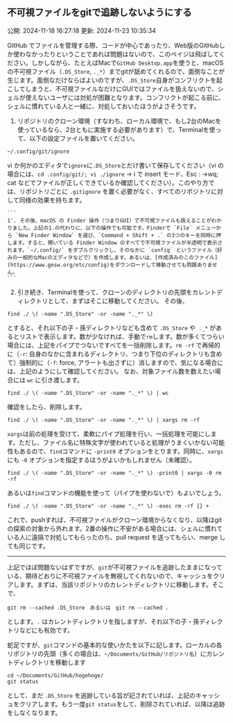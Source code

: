 ## 不可視ファイルをgitで追跡しないようにする

公開: 2024-11-18 16:27:18
更新: 2024-11-23 10:35:34


GitHub でファイルを管理する際、コードが中心であったり、Web版のGitHubしか使わなかったりということであれば問題はないので、このペイジは飛ばしてください。しかしながら、たとえばMacで`GitHub Desktop.app`を使うと、macOS の不可視ファイル（`.DS_Store`, `._*`）までgitが舐めてくれるので、面倒なことが生じます。面倒なだけならばよいのですが、`.DS_Store`自身がコンフリクトを起こしてしまうと、不可視ファイルなだけにGUIではファイルを扱えないので、シェルが使えないユーザには対処が困難となります。コンフリクトが起こる前に、シェルに慣れている人と一緒に、対処しておいたほうがよさそうです。

1. リポジトリのクローン環境（すなわち、ローカル環境で、もし2台のMacを使っているなら、2台ともに実施する必要があります）で、Terminalを使って、以下の設定ファイルを置いてください。
```
~/.config/git/ignore
```
vi か何かのエディタで`ignore`に`.DS_Store`とだけ書いて保存してください（vi の場合には、`cd .config/git/; vi ./ignore` → i で insert モード、Esc : →wq; cat などでファイルが正しくできているか確認してください）。このやり方では、リポジトリごとに `.gitignore`	 を置く必要がなく、すべてのリポジトリに対して同様の効果を持ちます。

	```
	1'. その後、macOS の Finder 操作（つまりGUI）で不可視ファイルも扱えることがわかりました。上記の1.の代わりに、以下の操作でも可能です。Finderで `File` メニューから `New Finder Window` を選び、`Command + Shift + .` の3つのキーを同時に押します。すると、開いている Finder Window のすべてで不可視ファイルが半透明で表示されます。`~/.config/` をダブルクリックし、そのなかに `config` というファイル（好みの一般的なMacのエディタなどで）を作成します。あるいは、[作成済みのこのファイル](https://www.gesw.org/etc/config)をダウンロードして移動させても問題ありません。
	```

2. 引き続き、Terminalを使って、クローンのディレクトリの先頭をカレントディレクトリとして、まずはそこに移動してください。
その後、
```
find ./ \( -name ".DS_Store" -or -name "._*" \)
```
とすると、それ以下の子・孫ディレクトリなども含めて `.DS_Store` や` ._*` があるとリストで表示します。数が少なければ、手動で`rm`します。数が多くてつらい場合には、上記をパイプでつないですべてを一括削除します。`rm -rf` で再帰的に（`-r`: 自身のなかに含まれるディレクトリ、つまり下位のディレクトリも含めて）強制的に（`-f`: force, アラートも出さずに）消しますので、気になる場合には、上記のようにして確認してください。
なお、対象ファイル数を数えたい場合には `wc` に引き渡します。
```
find ./ \( -name ".DS_Store" -or -name "._*" \) | wc
```
確認をしたら、削除します。
```
find ./ \( -name ".DS_Store" -or -name "._*" \) | xargs rm -rf
```
`xargs`は前の処理を受けて、柔軟にパイプ処理を行い、一括処理を可能にします。ただし、ファイル名に特殊文字が使われていると処理がうまくいかない可能性もあるので、`find`コマンドに `-print0` 	オプションをとります。同時に、`xargs` にも `-0`	 オプションを指定するほうがよいかもしれません（未確認）。
```
find ./ \( -name ".DS_Store" -or -name "._*" \) -print0 | xargs -0 rm -rf
```
あるいは`find`コマンドの機能を使って（パイプを使わないで）もよいでしょう。
```
find ./ \( -name ".DS_Store" -or -name "._*" \) -exec rm -rf {} +
```

これで、pushすれば、不可視ファイルがクローン環境からなくなり、以降はgitの探索の対象から外れます。2番の操作に不安がある場合には、シェルに慣れている人に遠隔で対処してもらったのち、pull request を送ってもらい、merge しても同じです。

------
上記でほぼ問題ないはずですが、`git`が不可視ファイルを追跡したままになっている、期待どおりに不可視ファイルを無視してくれないので、キャッシュをクリアします。まずは、当該リポジトリのカレントディレクトリに移動します。そこで、
```
git rm --cached .DS_Store　あるいは　git rm --cached .
```
とします。`.`  はカレントディレクトリを指しますが、それ以下の子・孫ディレクトリなどにも有効です。

蛇足ですが、`git`コマンドの基本的な使いかたを以下に記します。ローカルの各リポジトリの先頭（多くの場合は、`~/Documents/GitHub/リポジトリ名`）にカレントディレクトリを移動します
```
cd ~/Documents/GitHub/hogehoge/
git status
```
として、まだ `.DS_Store` を追跡している旨が記されていれば、上記のキャッシュをクリアします。もう一度`git status`をして、削除されていれば、以降は追跡をしなくなります。


